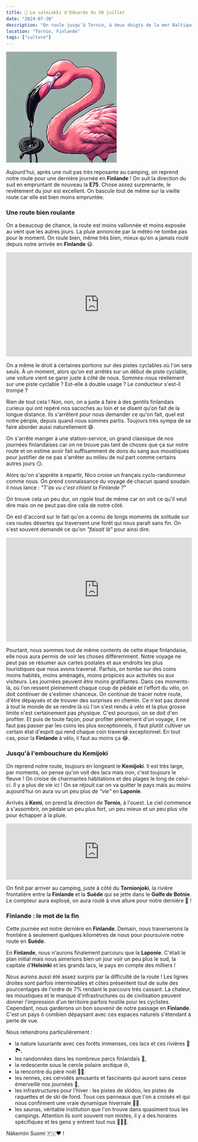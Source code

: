 ```yaml
---
title: 🍬 Le salmiakki d'Eduardo du 30 juillet
date: "2024-07-30"
description: "On roule jusqu'à Tornio, à deux doigts de la mer Baltique et de la Suède !"
location: "Tornio, Finlande"
tags: ["culture"]
---
```


![Salmiakki d'Eduardo](../salmiakki_eduardo.png)

Aujourd'hui, après une nuit pas très reposante au camping, on reprend notre route pour une dernière journée en **Finlande** ! On suit la direction du sud en empruntant de nouveau la **E75**. Chose assez surprenante, le revêtement du jour est excellent. On bascule tout de même sur la vieille route car elle est bien moins empruntée. 

### Une route bien roulante
On a beaucoup de chance, la route est moins vallonnée et moins exposée au vent que les autres jours. La pluie annoncée par la météo ne tombe pas pour le moment. On roule bien, même très bien, mieux qu'on a jamais roulé depuis notre arrivée en **Finlande** 😃.
 
<div style="width: 100%; height: 0; position: relative; padding-bottom: 56%;"><iframe src="https://giphy.com/embed/sH06IAgCCWxQk" style="top: 0; left: 0; width: 100%; height: 100%; position: absolute; border: 0;" allowfullscreen scrolling="no" allow="encrypted-media;" class="giphy-embed"></iframe></div> 

On a même le droit à certaines portions sur des pistes cyclables où l'on sera seuls. À un moment, alors qu'on est arrêtés sur un début de piste cyclable, une voiture vient se garer juste à côté de nous. Sommes-nous réellement sur une piste cyclable ? Est-elle à double usage ? Le conducteur s'est-il trompé ?

Rien de tout cela ! Non, non, on a juste à faire à des gentils finlandais curieux qui ont repéré nos sacoches au loin et se disent qu'on fait de la longue distance. Ils s'arrêtent pour nous demander ce qu'on fait, quel est notre périple, depuis quand nous sommes partis. Toujours très sympa de se faire aborder aussi naturellement 😅.

On s'arrête manger à une station-service, un grand classique de nos journées finlandaises car on ne trouve pas tant de choses que ça sur notre route et on estime avoir fait suffisamment de dons du sang aux moustiques pour justifier de ne pas s'arrêter au milieu de nul part comme certains autres jours 😏.

Alors qu'on s'apprête à repartir, Nico croise un français cyclo-randonneur comme nous. On prend connaissance du voyage de chacun quand soudain il nous lance : *"T'as vu c'est chiant la Finlande ?"*

On trouve cela un peu dur, on rigole tout de même car on voit ce qu'il veut dire mais on ne peut pas dire cela de notre côté. 

On est d'accord sur le fait qu'on a connu de longs moments de solitude sur ces routes désertes qui traversent une forêt qui nous paraît sans fin. On s'est souvent demandé ce qu'on *"faisait là"* pour ainsi dire.

<div style="width: 100%; height: 0; position: relative; padding-bottom: 56%;"><iframe src="https://giphy.com/embed/mxXPuScIwPwK2oyD6i" style="top: 0; left: 0; width: 100%; height: 100%; position: absolute; border: 0;" allowfullscreen scrolling="no" allow="encrypted-media;" class="giphy-embed"></iframe></div> 

Pourtant, nous sommes tout de même contents de cette étape finlandaise, elle nous aura permis de voir les choses différemment. Notre voyage ne peut pas se résumer aux cartes postales et aux endroits les plus touristiques que nous avons traversé. Parfois, on tombe sur des coins moins habités, moins aménagés, moins propices aux activités ou aux visiteurs. Les journées peuvent être moins gratifiantes. Dans ces moments-là, où l'on ressent pleinement chaque coup de pédale et l'effort du vélo, on doit continuer de s'estimer chanceux. On continue de tracer notre route, d'être dépaysés et de trouver des surprises en chemin. Ce n'est pas donné à tout le monde de se rendre là où l'on s'est rendu à vélo et la plus grosse limite n'est certainement pas physique. C'est pourquoi, on se doit d'en profiter. Et puis de toute façon, pour profiter pleinement d'un voyage, il ne faut pas passer par les coins les plus exceptionnels, il faut plutôt cultiver un certain état d'esprit qui rend chaque coin traversé exceptionnel. En tout cas, pour la **Finlande** à vélo, il faut au moins ça 😂.

### Jusqu'à l'embouchure du Kemijoki
On reprend notre route, toujours en longeant le 
**Kemijoki**. Il est très large, par moments, on pense qu'on voit des lacs mais non, c'est toujours le fleuve ! On croise de charmantes habitations et des plages le long de celui-ci. Il y a plus de vie ici ! On se réjouit car on va quitter le pays mais au moins aujourd'hui on aura vu un peu plus de *"vie"* en **Laponie**.

Arrivés à **Kemi**, on prend la direction de **Tornio**, à l'ouest. Le ciel commence à s'assombrir, on pédale un peu plus fort, un peu mieux et un peu plus vite pour échapper à la pluie.

<div style="left: 0; width: 100%; height: 152px; position: relative;"><iframe src="https://open.spotify.com/embed/track/5W3cjX2J3tjhG8zb6u0qHn?utm_source=oembed" style="top: 0; left: 0; width: 100%; height: 100%; position: absolute; border: 0;" allowfullscreen allow="clipboard-write; encrypted-media; fullscreen; picture-in-picture;"></iframe></div>

On finit par arriver au camping, juste à côté du **Tornionjoki**, la rivière frontalière entre la **Finlande** et la **Suède** qui se jette dans le **Golfe de Botnie**. Le compteur aura explosé, on aura roulé à vive allure pour notre dernière 🤗 !

### Finlande : le mot de la fin
Cette journée est notre dernière en **Finlande**. Demain, nous traverserons la frontière à seulement quelques kilomètres de nous pour poursuivre notre route en **Suède**. 

En **Finlande**, nous n'aurons finalement parcouru que la **Laponie**. C'était le plan initial mais nous aimerions bien un jour voir un peu plus le sud, la capitale d'**Helsinki** et les grands lacs, le pays en compte des milliers !

Nous aurons aussi été assez surpris par la difficulté de la route ! Les lignes droites sont parfois interminables et côtes présentent tout de suite des pourcentages de l'ordre de 7% rendant le parcours très cassant. La chaleur, les moustiques et le manque d'infrastructures ou de civilisation peuvent donner l'impression d'un territoire parfois hostile pour les cyclistes. Cependant, nous garderons un bon souvenir de notre passage en **Finlande**. C'est un pays ô combien dépaysant avec ces espaces naturels s'étendant à perte de vue.

Nous retiendrons particulièrement :

- la nature luxuriante avec ces forêts immenses, ces lacs et ces rivières 🌲🏞️,
- les randonnées dans les nombreux parcs finlandais 🥾,
- la redescente sous le cercle polaire arctique 🌐,
- la rencontre du père noël 🎅🏼.
- les rennes, ces cervidés amusants et fascinants qui auront sans cesse émerveillé nos journées 🦌,
- les infrastructures pour l'hiver : les pistes de skidoo, les pistes de raquettes et de ski de fond. Tous ces panneaux que l'on a croisés et qui nous confirment une vraie dynamique hivernale 🏂🏼.
- les saunas, véritable institution que l'on trouve dans quasiment tous les campings. Attention ils sont souvent non mixtes, il y a des horaires spécifiques et les gens y entrent tout nus 🧖🏼‍♂️.

Näkemiin Suomi 🇫🇮♥️ !
